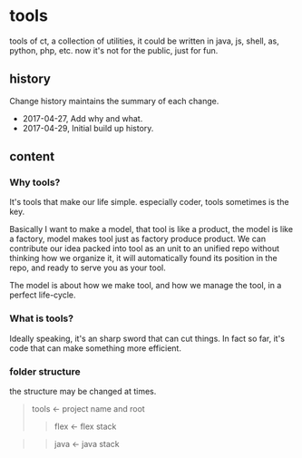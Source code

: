 tools
=====
tools of ct, a collection of utilities, it could be written in java, js, shell, as, python, php, etc. now it's not for the public, just for fun.
## history
Change history maintains the summary of each change.

* 2017-04-27, Add why and what.
* 2017-04-29, Initial build up history.

## content
### Why tools?
It's tools that make our life simple. especially coder, tools sometimes is the key.

Basically I want to make a model, that tool is like a product, the model is like a factory, model makes tool just as factory produce product. We can contribute our idea packed into tool as an unit to an unified repo without thinking how we organize it, it will automatically found its position in the repo, and ready to serve you as your tool.

The model is about how we make tool, and how we manage the tool, in a perfect life-cycle.
### What is tools?
Ideally speaking, it's an sharp sword that can cut things. In fact so far, it's code that can make something more efficient.
### folder structure
the structure may be changed at times.
>tools <- project name and root
>>flex <- flex stack

>>java <- java stack
